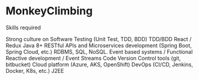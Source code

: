 # MonkeyClimbing

Skills required

Strong culture on Software Testing (Unit Test, TDD, BDD)
TDD/BDD
React / Redux
Java 8+
RESTful APIs and Microservices development (Spring Boot, Spring Cloud, etc.)
RDBMS, SQL, NoSQL.
Event based systems / Functional Reactive development / Event Streams
Code Version Control tools (git, bitbucket)
Cloud platform (Azure, AKS, OpenShift)
DevOps (CI/CD, Jenkins, Docker, K8s, etc.)
J2EE

